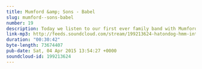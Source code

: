 ```yaml
---
title: Mumford &amp; Sons - Babel
slug: mumford--sons-babel
number: 19
description: Today we listen to our first ever family band with Mumford &amp; Sons - Babel. Don&#39;t let the walls hold you back, we will wait for your pale, trembling hands to click play and light up your tired eyes.
link-mp3: http://feeds.soundcloud.com/stream/199213624-hatondog-hmm-interesting-choice-ep19-mumford.mp3
duration: "00:30:42"
byte-length: 73674407
pub-date: Sat, 04 Apr 2015 13:54:27 +0000
soundcloud-id: 199213624
---
```

